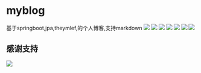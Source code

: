 # myblog
基于springboot,jpa,theymlef,的个人博客,支持markdown
![](https://mybig.oss-cn-beijing.aliyuncs.com/img/20200827212235.png)
![](https://mybig.oss-cn-beijing.aliyuncs.com/img/20200827212156.png)
![](https://mybig.oss-cn-beijing.aliyuncs.com/img/20200827212107.png)
![](https://mybig.oss-cn-beijing.aliyuncs.com/img/20200827212049.png)
![](https://mybig.oss-cn-beijing.aliyuncs.com/img/20200827212029.png)
![](https://mybig.oss-cn-beijing.aliyuncs.com/img/20200827211930.png)
![](https://mybig.oss-cn-beijing.aliyuncs.com/img/20200827212008.png)

## 感谢支持
![](https://mybig.oss-cn-beijing.aliyuncs.com/img/20200807170855.png)
